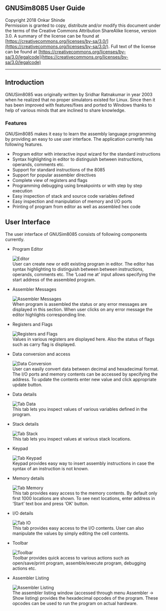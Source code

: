 ## GNUSim8085 User Guide

Copyright 2018 Onkar Shinde  
Permission is granted to copy, distribute and/or modify this document under the terms of the Creative Commons Attribution ShareAlike license, version 3.0. A summary of the license can be found at [https://creativecommons.org/licenses/by-sa/3.0/](https://creativecommons.org/licenses/by-sa/3.0/). Full text of the license can be found at [https://creativecommons.org/licenses/by-sa/3.0/legalcode](https://creativecommons.org/licenses/by-sa/3.0/legalcode)

---

## Introduction
GNUSim8085 was originally written by Sridhar Ratnakumar in year 2003 when he realized that no proper simulators existed for Linux. Since then it has been improved with features/fixes and ported to Windows thanks to help of various minds that are inclined to share knowledge.

### Features
GNUSim8085 makes it easy to learn the assembly language programming by providing an easy to use user interface. The application currently has following features.

  * Program editor with interactive input wizard for the standard instructions
  * Syntax highlighting in editor to distinguish between instructions, operands, comments etc.
  * Support for standard instructions of the 8085
  * Support for popular assembler directives
  * Complete view of registers and flags
  * Programming debugging using breakpoints or with step by step execution
  * Easy inspection of stack and source code variables defined
  * Easy inspection and manipulation of memory and I/O ports
  * Printing of program from editor as well as assembled hex code

## User Interface
The user interface of GNUSim8085 consists of following components currently.

  * Program Editor  
      
    ![Editor](editor.png)  
    User can create new or edit existing program in editor. The editor has syntax highlighting to distinguish between between instructions, operands, comments etc. The ‘Load me at’ input allows specifying the start address of the assembled program.  
    
  * Assembler Messages  
      
    ![Assembler Messages](assembler_messages.png)  
    When program is assembled the status or any error messages are displayed in this section. When user clicks on any error message the editor highlights corresponding line.  
    
  * Registers and Flags  
      
    ![Registers and Flags](registers_flag.png)  
    Values in various registers are displayed here. Also the status of flags such as carry flag is displayed.  
    
  * Data conversion and access  
      
    ![Data Conversion](io.png)  
    User can easily convert data between decimal and hexadecimal format. The I/O ports and memory contents can be accessed by specifying the address. To update the contents enter new value and click appropriate update button.  
    
  * Data details  
      
    ![Tab Data](tab_data.png)  
    This tab lets you inspect values of various variables defined in the program.  
    
  * Stack details  
      
    ![Tab Stack](tab_stack.png)  
    This tab lets you inspect values at various stack locations.  
    
  * Keypad  
      
    ![Tab Keypad](tab_keypad.png)  
    Keypad provides easy way to insert assembly instructions in case the syntax of an instruction is not known.  
    
  * Memory details  
      
    ![Tab Memory](tab_memory.png)  
    This tab provides easy access to the memory contents. By default only first 1000 locations are shown. To see next locations, enter address in ‘Start’ text box and press ‘OK’ button.  
    
  * I/O details  
      
    ![Tab IO](tab_io.png)  
    This tab provides easy access to the I/O contents. User can also manipulate the values by simply editing the cell contents.  
    
  * Toolbar  
      
    ![Toolbar](toolbar.png)  
    Toolbar provides quick access to various actions such as open/save/print program, assemble/execute program, debugging actions etc.  
    
  * Assembler Listing  
      
    ![Assembler Listing](assembler_listing.png)  
    The assembler listing window (accessed through menu Assembler -> Show listing) provides the hexadecimal opcodes of the program. These opcodes can be used to run the program on actual hardware.
